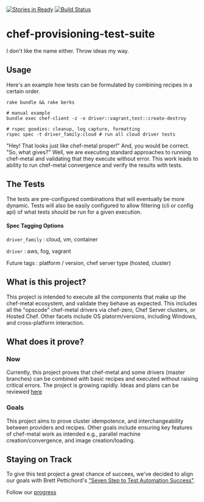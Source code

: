 [![Stories in Ready](https://badge.waffle.io/patrick-wright/chef-provisioning-test-suite.png?label=ready&title=Ready)](https://waffle.io/patrick-wright/chef-provisioning-test-suite)
[![Build Status](https://travis-ci.org/patrick-wright/chef-provisioning-test-suite.svg?branch=master)](https://travis-ci.org/patrick-wright/chef-provisioning-test-suite)

chef-provisioning-test-suite
=====================
I don't like the name either.  Throw ideas my way.

## Usage
Here's an example how tests can be formulated by combining recipes in a certain order.
```
rake bundle && rake berks

# manual example
bundle exec chef-client -z -o driver::vagrant,test::create-destroy

# rspec goodies: cleanup, log capture, formatting
rspec spec -t driver_family:cloud # run all cloud driver tests
```

"Hey! That looks just like chef-metal proper!"  And, you would be correct. "So, what gives?"  Well, we are executing standard approaches to running chef-metal and validating that they execute without error.  This work leads to ability to run chef-metal convergence and verify the results with tests.

## The Tests
The tests are pre-configured combinations that will eventually be more dynamic.  Tests will also be easily configured to allow filtering (cli or config api) of what tests should be run for a given execution.
#### Spec Tagging Options
`driver_family` : cloud, vm, container

`driver` : aws, fog, vagrant

Future tags : platform / version, chef server type (hosted, cluster)

## What is this project?
This project is intended to execute all the components that make up the chef-metal ecosystem, and validate they behave as expected.  This includes all the "opscode" chef-metal drivers via chef-zero, Chef Server clusters, or Hosted Chef.  Other facets include OS platorm/versions, including Windows, and cross-platform interaction.

## What does it prove?
### Now
Currently, this project proves that chef-metal and some drivers (master branches) can be combined with basic recipes and executed without raising critical errors.  The project is growing rapidly. Ideas and plans can be reviewed [here](docs/braindump.md)

### Goals
This project aims to prove cluster idempotence, and interchangeability between providers and recipes.  Other goals include ensuring key features of chef-metal work as intended e.g., parallel machine creation/convergence, and image creation/loading.

## Staying on Track
To give this test project a great chance of succees, we've decided to align our goals with Brett Pettichord's ["Seven Step to Test Automation Success"](http://www.testpoint.com.au/attachments/093_Seven%20Steps%20to%20Test%20Automation%20Success.pdf).

Follow our [progress](docs/pettichords_seven_steps.md)
